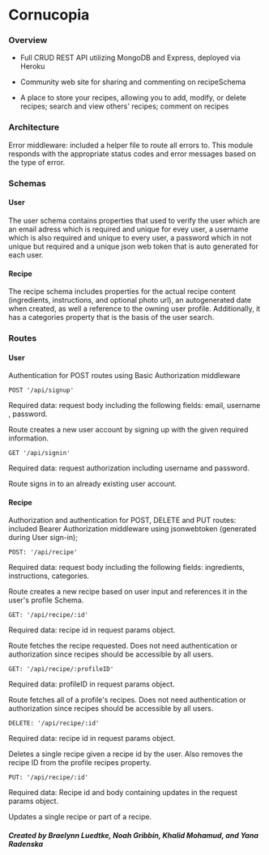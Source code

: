 # Cornucopia

### Overview

* Full CRUD REST API utilizing MongoDB and Express, deployed via Heroku

* Community web site for sharing and commenting on recipeSchema

* A place to store your recipes, allowing you to add, modify, or delete recipes; search and view others' recipes; comment on recipes


### Architecture

Error middleware: included a helper file to route all errors to. This module responds with the appropriate status codes and error messages based on the type of error.

### Schemas

#### User

The user schema contains properties that used to verify the user which are an email adress which is required and unique for evey user, a username which is also required and unique to every user, a password which in not unique but required and a unique json web token that is auto generated for each user.

#### Recipe

The recipe schema includes properties for the actual recipe content (ingredients, instructions, and optional photo url), an autogenerated date when created, as well a reference to the owning user profile. Additionally, it has a categories property that is the basis of the user search.

### Routes

#### User

Authentication for POST routes using Basic Authorization middleware

```
POST '/api/signup'
```
Required data: request body including the following fields: email, username , password.

Route creates a new user account by signing up with the given required information.

```
GET '/api/signin'
```

Required data: request authorization including username and password.

Route signs in to an already existing user account.


#### Recipe

Authorization and authentication for POST, DELETE and PUT routes: included Bearer Authorization middleware using jsonwebtoken (generated during User sign-in);

```
POST: '/api/recipe'
```

Required data: request body including the following fields: ingredients, instructions, categories.

Route creates a new recipe based on user input and references it in the user's profile Schema.

```
GET: '/api/recipe/:id'
```

Required data: recipe id in request params object.

Route fetches the recipe requested. Does not need authentication or authorization since recipes should be accessible by all users.

```
GET: '/api/recipe/:profileID'
```

Required data: profileID in request params object.

Route fetches all of a profile's recipes. Does not need authentication or authorization since recipes should be accessible by all users.

```
DELETE: '/api/recipe/:id'
```

Required data: recipe id in request params object.

Deletes a single recipe given a recipe id by the user. Also removes the recipe ID from the profile recipes property.


```
PUT: '/api/recipe/:id'
```

Required data: Recipe id and body containing updates in the request params object.

Updates a single recipe or part of a recipe.


##### Created by Braelynn Luedtke, Noah Gribbin, Khalid Mohamud, and Yana Radenska
